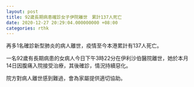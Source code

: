 ```yaml
---
layout: post
title: 92歲長期病患確診女子伊院離世　累計137人死亡
date: 2020-12-27 20:29:04.000000000 +08:00
categories: rthk
---
```


再多1名確診新型肺炎的病人離世，疫情至今本港累計有137人死亡。

一名92歲有長期病患的女病人今日下午3時22分在伊利沙伯醫院離世，她於本月14日因腹痛入院接受治療，其後確診，情況持續惡化。

院方對病人離世感到難過，會為家屬提供適切協助。
